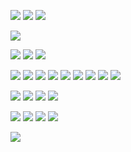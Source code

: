 <!---
- 👋 Hi, I’m @mkare 
- 👀 I’m interested in JavaScript
- 🌱 I’m currently learning Flutter

mkare/mkare is a ✨ special ✨ repository because its `README.md` (this file) appears on your GitHub profile.
You can click the Preview link to take a look at your changes.
--->
[![](https://img.shields.io/badge/LinkedIn-0077B5?style=for-the-badge&logo=linkedin&logoColor=white)](https://www.linkedin.com/in/mustafamorbel/)
[![](https://img.shields.io/badge/twitter-1DA1F2?style=for-the-badge&logo=twitter&logoColor=white)](https://twitter.com/mustafamorbel)
[![](https://img.shields.io/badge/@mkare-white?style=for-the-badge&logo=medium&logoColor=black)](https://medium.com/@mkare)

[![](https://img.shields.io/badge/Buy%20Me%20a%20Coffee-ffdd00?style=for-the-badge&logo=buy-me-a-coffee&logoColor=black)](https://www.buymeacoffee.com/GnIsiUJ)

[![](https://img.shields.io/badge/JavaScript-c78100?style=flat&logo=javascript&logoColor=white)]()
[![](https://img.shields.io/badge/ECMAScript-c78100?style=flat)]()
[![](https://img.shields.io/badge/TypeScript-235a97?style=flat&logo=typescript&logoColor=white)]()

[![](https://img.shields.io/badge/Vue.js-4FC08D?style=flat&logo=vue.js&logoColor=4FC08D&labelColor=white)]()
[![](https://img.shields.io/badge/Nuxt.js-00C58E?style=flat&logo=nuxt.js&logoColor=00C58E&labelColor=white)]()
[![](https://img.shields.io/badge/ReactJS-white?style=flat&logo=react&logoColor=white&labelColor=61DAFB)]()
[![](https://img.shields.io/badge/Next.js-000000?style=flat&logo=next.js&logoColor=000000&labelColor=white)]()
[![](https://img.shields.io/badge/Node.js-339933?style=flat&logo=node.js&logoColor=339933&labelColor=white)]()
[![](https://img.shields.io/badge/Webpack-777?style=flat&logo=webpack&logoColor=8DD6F9&labelColor=777)]()
[![](https://img.shields.io/badge/RxJS-FF6C2C?style=flat&logo=reactivex&logoColor=white&labelColor=FF6C2C)]()
[![](https://img.shields.io/badge/jQuery-0769AD?style=flat&logo=jquery&logoColor=white&labelColor=0769AD)]()
[![](https://img.shields.io/badge/Axios-671DDF?style=flat&logo=axios&logoColor=white&labelColor=671DDF)]()

[![](https://img.shields.io/badge/HTML5-E34F26?style=flat&logo=html5&logoColor=white&labelColor=E34F26)]()
[![](https://img.shields.io/badge/CSS3-1572B6?style=flat&logo=css3&logoColor=white&labelColor=1572B6)]()
[![](https://img.shields.io/badge/Sass-FF69B4?style=flat&logo=sass&logoColor=white&labelColor=FF69B4)]()
[![](https://img.shields.io/badge/Less-gray?style=flat&logo=less)]()

[![](https://img.shields.io/badge/Bootstrap-563D7C?style=flat&logo=bootstrap&logoColor=white)]()
[![](https://img.shields.io/badge/TailwindCss-38bdf8?style=flat&logo=tailwind-css&logoColor=white)]()
[![](https://img.shields.io/badge/Styled%20Components-white?style=flat&logo=styled-components&logoColor=purple&labelColor=white)]()
[![](https://img.shields.io/badge/Git-F05032?style=flat&logo=git&logoColor=white&labelColor=F05032)]()

[![](https://img.shields.io/badge/firebase-ffca28?style=for-the-badge&logo=firebase&logoColor=black)]()
